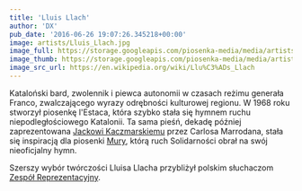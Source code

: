 ```yaml
---
title: 'Lluis Llach'
author: 'DX'
pub_date: '2016-06-26 19:07:26.345218+00:00'
image: artists/Lluis_Llach.jpg
image_full: https://storage.googleapis.com/piosenka-media/media/artists/Lluis_Llach.jpg
image_thumb: https://storage.googleapis.com/piosenka-media/media/artists/Lluis_Llach.jpg.0x300_q85_upscale.jpg
image_src_url: https://en.wikipedia.org/wiki/Llu%C3%ADs_Llach
---
```


Kataloński bard, zwolennik i piewca autonomii w czasach reżimu generała Franco, zwalczającego wyrazy odrębności kulturowej regionu. W 1968 roku stworzył piosenkę l'Estaca, która szybko stała się hymnem ruchu niepodległościowego Katalonii. Ta sama pieśń, dekadę później zaprezentowana [Jackowi Kaczmarskiemu](http://www.piosenkaztekstem.pl/spiewnik/jacek\-kaczmarski/) przez Carlosa Marrodana, stała się inspiracją dla piosenki [Mury](http://www.piosenkaztekstem.pl/opracowanie/jacek\-kaczmarski\-mury/), którą ruch Solidarności obrał na swój nieoficjalny hymn.

Szerszy wybór twórczości Lluisa Llacha przybliżył polskim słuchaczom [Zespół Reprezentacyjny](http://www.piosenkaztekstem.pl/spiewnik/zespol\-reprezentacyjny/).